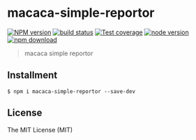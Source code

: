 # macaca-simple-reportor

[![NPM version][npm-image]][npm-url]
[![build status][travis-image]][travis-url]
[![Test coverage][coveralls-image]][coveralls-url]
[![node version][node-image]][node-url]
[![npm download][download-image]][download-url]

[npm-image]: https://img.shields.io/npm/v/macaca-simple-reportor.svg?style=flat-square
[npm-url]: https://npmjs.org/package/macaca-simple-reportor
[travis-image]: https://img.shields.io/travis/macacajs/macaca-simple-reportor.svg?style=flat-square
[travis-url]: https://travis-ci.org/macacajs/macaca-simple-reportor
[coveralls-image]: https://img.shields.io/coveralls/macacajs/macaca-simple-reportor.svg?style=flat-square
[coveralls-url]: https://coveralls.io/r/macacajs/macaca-simple-reportor?branch=master
[node-image]: https://img.shields.io/badge/node.js-%3E=_0.10-green.svg?style=flat-square
[node-url]: http://nodejs.org/download/
[download-image]: https://img.shields.io/npm/dm/macaca-simple-reportor.svg?style=flat-square
[download-url]: https://npmjs.org/package/macaca-simple-reportor

> macaca simple reportor

## Installment

```shell
$ npm i macaca-simple-reportor --save-dev
```

## License

The MIT License (MIT)
